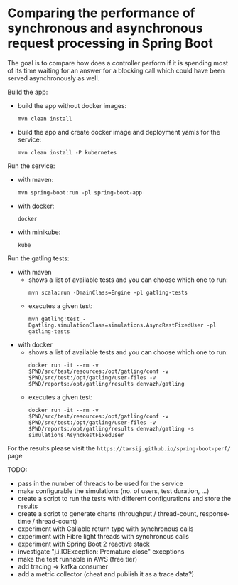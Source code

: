 # Comparing the performance of synchronous and asynchronous request processing in Spring Boot

The goal is to compare how does a controller perform if it is spending most of its time
waiting for an answer for a blocking call which could have been served asynchronously as well.

Build the app:  
  - build the app without docker images:
    ```
    mvn clean install
    ``` 
  - build the app and create docker image and deployment yamls for the service:
    ```
    mvn clean install -P kubernetes
    ```

Run the service:  
  - with maven:
    ```
    mvn spring-boot:run -pl spring-boot-app
    ```
  - with docker:
    ```
    docker
    ```
  - with minikube:
    ```
    kube
    ```

Run the gatling tests:  

  - with maven
    - shows a list of available tests and you can choose which one to run:
      ``` 
      mvn scala:run -DmainClass=Engine -pl gatling-tests
      ```
    - executes a given test:
      ```
      mvn gatling:test -Dgatling.simulationClass=simulations.AsyncRestFixedUser -pl gatling-tests
      ```
  - with docker
    - shows a list of available tests and you can choose which one to run:
      ```
      docker run -it --rm -v $PWD/src/test/resources:/opt/gatling/conf -v $PWD/src/test:/opt/gatling/user-files -v $PWD/reports:/opt/gatling/results denvazh/gatling
      ```
    - executes a given test:
      ```
      docker run -it --rm -v $PWD/src/test/resources:/opt/gatling/conf -v $PWD/src/test:/opt/gatling/user-files -v $PWD/reports:/opt/gatling/results denvazh/gatling -s simulations.AsyncRestFixedUser
      ```


For the results please visit the ```https://tarsij.github.io/spring-boot-perf/``` page

TODO:
  - pass in the number of threads to be used for the service
  - make configurable the simulations (no. of users, test duration, ...)
  - create a script to run the tests with different configurations and store the results
  - create a script to generate charts (throughput / thread-count, response-time / thread-count)
  - experiment with Callable return type with synchronous calls
  - experiment with Fibre light threads with synchronous calls
  - experiment with Spring Boot 2 reactive stack
  - investigate "j.i.IOException: Premature close" exceptions
  - make the test runnable in AWS (free tier)
  - add tracing => kafka consumer
  - add a metric collector (cheat and publish it as a trace data?)
  
